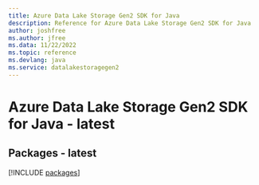 ```yaml
---
title: Azure Data Lake Storage Gen2 SDK for Java
description: Reference for Azure Data Lake Storage Gen2 SDK for Java
author: joshfree
ms.author: jfree
ms.data: 11/22/2022
ms.topic: reference
ms.devlang: java
ms.service: datalakestoragegen2
---
```

# Azure Data Lake Storage Gen2 SDK for Java - latest
## Packages - latest
[!INCLUDE [packages](data-lake-storage-gen2-index.md)]